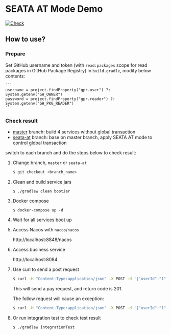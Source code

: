 SEATA AT Mode Demo
==================

[![Check](https://github.com/AlphaHinex/seata-at-demo/workflows/Check/badge.svg)](https://github.com/AlphaHinex/seata-at-demo/actions?query=workflow%3ACheck)

How to use?
-----------

### Prepare

Set GitHub username and token (with `read:packages` scope for read packages in GitHub Package Registry) in `build.gradle`, modify below contents:

    ```
    username = project.findProperty("gpr.user") ?: System.getenv("GH_OWNER")
    password = project.findProperty("gpr.reader") ?: System.getenv("GH_PKG_READER")
    ```

### Check result

* [master](https://github.com/AlphaHinex/seata-at-demo/tree/master) branch: build 4 services without global transaction
* [seata-at](https://github.com/AlphaHinex/seata-at-demo/tree/seata-at) branch: base on master branch, apply SEATA AT mode to control global transaction

switch to each branch and do the steps below to check result:

1. Change branch, `master` or `seata-at`

    ```bash
    $ git checkout <branch_name>
    ```

1. Clean and build service jars

    ```
    $ ./gradlew clean bootJar
    ```

1. Docker compose

    ```
    $ docker-compose up -d
    ``` 

1. Wait for all services boot up
   
1. Access Nacos with `nacos`/`nacos`

    http://localhost:8848/nacos

1. Access business service

    http://localhost:8084

1. Use curl to send a post request

    ```bash
    $ curl -H "Content-Type:application/json" -X POST -d '{"userId":"1","commodityCode":"C201901140001","name":"水杯","count":2,"amount":"100"}' localhost:8084/at/business/buy
    ```
   
    This will send a pay request, and return code is 201.

    The follow request will cause an exception:

    ```bash
    $ curl -H "Content-Type:application/json" -X POST -d '{"userId":"1","commodityCode":"C201901140001","name":"水杯","count":2,"amount":"-10"}' localhost:8084/at/business/buy
    ```

1. Or run integration test to check test result

    ```bash
    $ ./gradlew integrationTest
    ```
